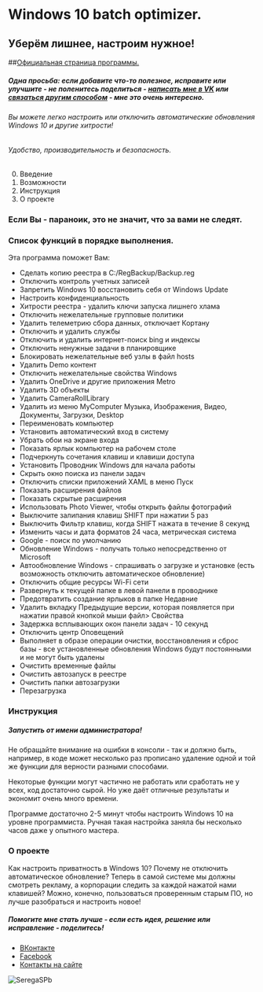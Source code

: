 # Windows 10 batch optimizer.

## Уберём лишнее, настроим нужное!

##<a href="http://seregaspb.ru/blog/nastrojshik-windows-10" target="_blank">Официальная страница программы.</a>
##### Одна просьба: если добавите что-то полезное, исправите или улучшите - не поленитесь поделиться - <a href="http://vk.com/s9325901" target="_blank">написать мне в VK</a> или <a href="http://seregaspb.ru/kontakty" target="_blank">связаться другим способом</a> - мне это очень интересно.

###### Вы можете легко настроить или отключить автоматические обновления Windows 10 и другие хитрости!
###### Удобство, производительность и безопасность.

0. Введение
1. Возможности
2. Инструкция
3. О проекте

### Если Вы - параноик, это не значит, что за вами не следят.

### Список функций в порядке выполнения. 

Эта программа поможет Вам:

* Сделать копию реестра в C:/RegBackup/Backup.reg
* Отключить контроль учетных записей
* Запретить Windows 10 восстановить себя от Windows Update
* Настроить конфиденциальность
* Хитрости реестра - удалить ключи запуска лишнего хлама
* Отключить нежелательные групповые политики
* Удалить телеметрию сбора данных, отключает Кортану
* Отключить и удалить службы
* Отключить и удалить интернет-поиск bing и индексы
* Отключить ненужные задачи в планировщике
* Блокировать нежелательные веб узлы в файл hosts
* Удалить Demo контент
* Отключить нежелательные свойства Windows
* Удалить OneDrive и другие приложения Metro
* Удалить 3D объекты
* Удалить CameraRollLibrary
* Удалить из меню MyComputer Музыка, Изображения, Видео, Документы, Загрузки, Desktop
* Переименовать компьютер
* Установить автоматический вход в систему
* Убрать обои на экране входа
* Показать ярлык компьютер на рабочем столе
* Подчеркнуть сочетания клавиш и клавиши доступа
* Установить Проводник Windows для начала работы
* Скрыть окно поиска из панели задач
* Отключить списки приложений XAML в меню Пуск
* Показать расширения файлов
* Показать скрытые расширения
* Использовать Photo Viewer, чтобы открыть файлы фотографий
* Выключите залипания клавиш SHIFT при нажатии 5 раз
* Выключить Фильтр клавиш, когда SHIFT нажата в течение 8 секунд
* Изменить часы и дата форматов 24 часа, метрическая система
* Google - поиск по умолчанию
* Обновление Windows - получать только непосредственно от Microsoft
* Автообновление Windows - спрашивать о загрузке и установке (есть возможность отключить автоматическое обновление)
* Отключить общие ресурсы Wi-Fi сети
* Развернуть к текущей папке в левой панели в проводнике
* Предотвратить создание ярлыков в папке Недавние
* Удалить вкладку Предыдущие версии, которая появляется при нажатии правой кнопкой мыши файл> Свойства
* Задержка всплывающих окон панели задач - 10 секунд
* Отключить центр Оповещений
* Выполняет в образе операции очистки, восстановления и сброс базы - все установленные обновления Windows будут постоянными и не могут быть удалены
* Очистить временные файлы
* Очистить автозапуск в реестре
* Очистить папки автозагрузки
* Перезагрузка

### Инструкция

##### Запустить от имени администратора!

Не обращайте внимание на ошибки в консоли - так и должно быть, например, в коде может несколько раз прописано удаление одной и той же функции для верности разными способами. 

Некоторые функции могут частично не работать или сработать не у всех, код достаточно сырой. Но уже даёт отличные результаты и экономит очень много времени. 

Программе достаточно 2-5 минут чтобы настроить Windows 10 на уровне программиста. Ручная такая настройка заняла бы несколько часов даже у опытного мастера.

### О проекте

Как настроить приватность в Windows 10? Почему не отключить автоматическое обновление? Теперь в самой системе мы должны смотреть рекламу, а корпорации следить за каждой нажатой нами клавишей? Можно, конечно, пользоваться проверенным старым ПО, но лучше разобраться и настроить новое!

##### Помогите мне стать лучше - если есть идея, решение или исправление - поделитесь!
* <a href="http://vk.com/s9325901" target="_blank">ВКонтакте</a> 
* <a href="http://www.facebook.com/s9325901" title="facebook" target="_blank">Facebook</a>
* <a href="http://seregaspb.ru/kontakty" target="_blank">Контакты на сайте</a>
<img alt="SeregaSPb" src="http://seregaspb.ru/img/serega.png">
